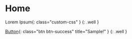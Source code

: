 # Home
Lorem Ipsum{: class="custom-css" }
{: .well }


[Button](http://example.com){: class="btn btn-success" title="Sample!" }
{: .well }